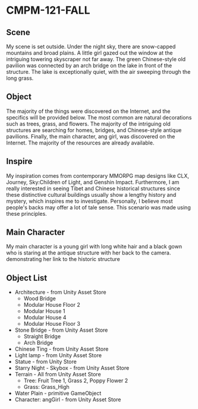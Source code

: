 # CMPM-121-FALL

## Scene

My scene is set outside. Under the night sky, there are snow-capped mountains and broad plains. A little girl gazed out the window at the intriguing towering skyscraper not far away. The green Chinese-style old pavilion was connected by an arch bridge on the lake in front of the structure. The lake is exceptionally quiet, with the air sweeping through the long grass.

## Object 

The majority of the things were discovered on the Internet, and the specifics will be provided below. The most common are natural decorations such as trees, grass, and flowers. The majority of the intriguing old structures are searching for homes, bridges, and Chinese-style antique pavilions. Finally, the main character, ang girl, was discovered on the Internet. The majority of the resources are already available.

## Inspire

My inspiration comes from contemporary MMORPG map designs like CLX, Journey, Sky:Children of Light, and Genshin Impact. Furthermore, I am really interested in seeing Tibet and Chinese historical structures since these distinctive cultural buildings usually show a lengthy history and mystery, which inspires me to investigate. Personally, I believe most people's backs may offer a lot of tale sense. This scenario was made using these principles.

## Main Character

My main character is a young girl with long white hair and a black gown who is staring at the antique structure with her back to the camera. demonstrating her link to the historic structure

## Object List

-  Architecture - from Unity Asset Store
    - Wood Bridge
    - Modular House Floor 2
    - Modular House 1  
    - Modular House 4
    - Modular House Floor 3
- Stone Bridge - from Unity Asset Store
    - Straight Bridge
    - Arch Bridge
- Chinese Ting - from Unity Asset Store
- Light lamp - from Unity Asset Store
- Statue - from Unity Store
- Starry Night - Skybox - from Unity Asset Store
- Terrain - All from Unity Asset Store
    - Tree: Fruit Tree 1, Grass 2, Poppy Flower 2
    - Grass: Grass_High
- Water Plain - primitive GameObject
- Character: angGirl - from Unity Asset Store
